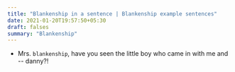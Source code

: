 ```yaml
---
title: "Blankenship in a sentence | Blankenship example sentences"
date: 2021-01-20T19:57:50+05:30
draft: falses
summary: "Blankenship"
---
```

- Mrs. `blankenship`, have you seen the little boy who came in with me and -- danny?!
                 
